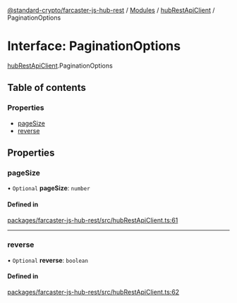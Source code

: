 [@standard-crypto/farcaster-js-hub-rest](../README.md) / [Modules](../modules.md) / [hubRestApiClient](../modules/hubRestApiClient.md) / PaginationOptions

# Interface: PaginationOptions

[hubRestApiClient](../modules/hubRestApiClient.md).PaginationOptions

## Table of contents

### Properties

- [pageSize](hubRestApiClient.PaginationOptions.md#pagesize)
- [reverse](hubRestApiClient.PaginationOptions.md#reverse)

## Properties

### pageSize

• `Optional` **pageSize**: `number`

#### Defined in

[packages/farcaster-js-hub-rest/src/hubRestApiClient.ts:61](https://github.com/standard-crypto/farcaster-js/blob/main/packages/farcaster-js-hub-rest/src/hubRestApiClient.ts#L61)

___

### reverse

• `Optional` **reverse**: `boolean`

#### Defined in

[packages/farcaster-js-hub-rest/src/hubRestApiClient.ts:62](https://github.com/standard-crypto/farcaster-js/blob/main/packages/farcaster-js-hub-rest/src/hubRestApiClient.ts#L62)
